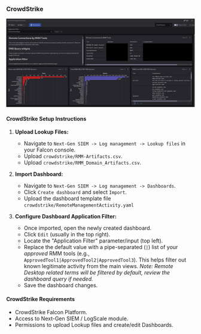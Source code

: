 ### CrowdStrike

![CrowdStrike Dashboard](crowdstrike-dashboard.png)

#### CrowdStrike Setup Instructions

1.  **Upload Lookup Files:**
    *   Navigate to `Next-Gen SIEM -> Log management -> Lookup files` in your Falcon console.
    *   Upload `crowdstrike/RMM-Artifacts.csv`.
    *   Upload `crowdstrike/RMM_Domain_Artifacts.csv`.

2.  **Import Dashboard:**
    *   Navigate to `Next-Gen SIEM -> Log management -> Dashboards`.
    *   Click `Create dashboard` and select `Import`.
    *   Upload the dashboard template file `crowdstrike/RemoteManagementActivity.yaml`

3.  **Configure Dashboard Application Filter:**
    *   Once imported, open the newly created dashboard.
    *   Click `Edit` (usually in the top right).
    *   Locate the "Application Filter" parameter/input (top left).
    *   Replace the default value with a pipe-separated (`|`) list of your *approved* RMM tools (e.g., `ApprovedTool1|ApprovedTool2|ApprovedTool3`). This helps filter out known legitimate activity from the main views. *Note: Remote Desktop related terms will be filtered by default, review the dashboard query if needed.*
    *   Save the dashboard changes.

#### CrowdStrike Requirements

-   CrowdStrike Falcon Platform.
-   Access to Next-Gen SIEM / LogScale module.
-   Permissions to upload Lookup files and create/edit Dashboards.


